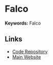# Falco

**Keywords:** Falco

## Links

- [Code Repository](https://github.com/falcosecurity/falco)
- [Main Website](https://falco.org/)
